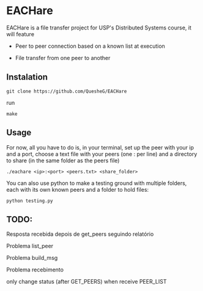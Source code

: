 # EACHare

EACHare is a file transfer project for USP's Distributed Systems course, it will feature

- Peer to peer connection based on a known list at execution

- File transfer from one peer to another

## Instalation

```console
git clone https://github.com/QuesheG/EACHare
```

run
```console
make
```

## Usage

For now, all you have to do is, in your terminal, set up the peer with your ip and a port, choose a text file with your peers (one <ip>:<port> per line) and a directory to share (in the same folder as the peers file)
```console
./eachare <ip>:<port> <peers.txt> <share_folder>
```

You can also use python to make a testing ground with multiple folders, each with its own known peers and a folder to hold files:
```console
python testing.py
```

## TODO:

Resposta recebida depois de get_peers seguindo relatório

Problema list_peer

Problema build_msg

Problema recebimento

only change status (after GET_PEERS) when receive PEER_LIST